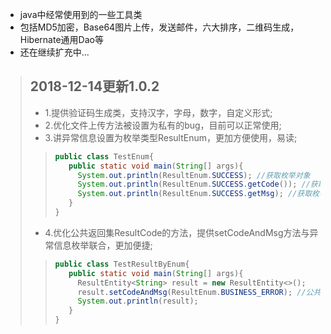 * java中经常使用到的一些工具类
* 包括MD5加密，Base64图片上传，发送邮件，六大排序，二维码生成，Hibernate通用Dao等
* 还在继续扩充中...

>2018-12-14更新1.0.2
>-------------------
>* 1.提供验证码生成类，支持汉字，字母，数字，自定义形式;
>* 2.优化文件上传方法被设置为私有的bug，目前可以正常使用;
>* 3.讲异常信息设置为枚举类型ResultEnum，更加方便使用，易读;
>>```java
>>public class TestEnum{
>>    public static void main(String[] args){
>>      System.out.println(ResultEnum.SUCCESS); //获取枚举对象
>>      System.out.println(ResultEnum.SUCCESS.getCode()); //获取枚举错误码
>>      System.out.println(ResultEnum.SUCCESS.getMsg); //获取枚举错误信息
>>    }
>>}
>>```
>* 4.优化公共返回集ResultCode的方法，提供setCodeAndMsg方法与异常信息枚举联合，更加便捷;
>>```java
>>public class TestResultByEnum{
>>    public static void main(String[] args){
>>      ResultEntity<String> result = new ResultEntity<>();
>>      result.setCodeAndMsg(ResultEnum.BUSINESS_ERROR); //公共返回集结合枚举类型一起使用
>>      System.out.println(result);
>>    }
>>}
>>```
